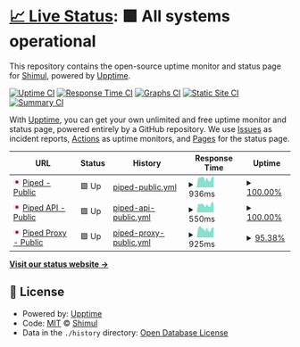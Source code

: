 # [📈 Live Status](https://status.piped.shimul.me): <!--live status--> **🟩 All systems operational**

This repository contains the open-source uptime monitor and status page for [Shimul](https://status.piped.shimul.me), powered by [Upptime](https://github.com/upptime/upptime).

[![Uptime CI](https://github.com/shimuldn/status.pipe/workflows/Uptime%20CI/badge.svg)](https://github.com/shimuldn/status.pipe/actions?query=workflow%3A%22Uptime+CI%22)
[![Response Time CI](https://github.com/shimuldn/status.pipe/workflows/Response%20Time%20CI/badge.svg)](https://github.com/shimuldn/status.pipe/actions?query=workflow%3A%22Response+Time+CI%22)
[![Graphs CI](https://github.com/shimuldn/status.pipe/workflows/Graphs%20CI/badge.svg)](https://github.com/shimuldn/status.pipe/actions?query=workflow%3A%22Graphs+CI%22)
[![Static Site CI](https://github.com/shimuldn/status.pipe/workflows/Static%20Site%20CI/badge.svg)](https://github.com/shimuldn/status.pipe/actions?query=workflow%3A%22Static+Site+CI%22)
[![Summary CI](https://github.com/shimuldn/status.pipe/workflows/Summary%20CI/badge.svg)](https://github.com/shimuldn/status.pipe/actions?query=workflow%3A%22Summary+CI%22)

With [Upptime](https://upptime.js.org), you can get your own unlimited and free uptime monitor and status page, powered entirely by a GitHub repository. We use [Issues](https://github.com/shimuldn/status.pipe/issues) as incident reports, [Actions](https://github.com/shimuldn/status.pipe/actions) as uptime monitors, and [Pages](https://status.piped.shimul.me) for the status page.

<!--start: status pages-->
<!-- This summary is generated by Upptime (https://github.com/upptime/upptime) -->
<!-- Do not edit this manually, your changes will be overwritten -->
<!-- prettier-ignore -->
| URL | Status | History | Response Time | Uptime |
| --- | ------ | ------- | ------------- | ------ |
| <img alt="" src="https://raw.githubusercontent.com/kreativekorp/vexillo/master/artwork/vexillo/pvb160/jp.png" height="13"> [Piped - Public](http://piped.shimul.me) | 🟩 Up | [piped-public.yml](https://github.com/shimuldn/status-piped/commits/HEAD/history/piped-public.yml) | <details><summary><img alt="Response time graph" src="./graphs/piped-public/response-time-week.png" height="20"> 936ms</summary><br><a href="https://status.piped.shimul.me/history/piped-public"><img alt="Response time 936" src="https://img.shields.io/endpoint?url=https%3A%2F%2Fraw.githubusercontent.com%2Fshimuldn%2Fstatus-piped%2FHEAD%2Fapi%2Fpiped-public%2Fresponse-time.json"></a><br><a href="https://status.piped.shimul.me/history/piped-public"><img alt="24-hour response time 936" src="https://img.shields.io/endpoint?url=https%3A%2F%2Fraw.githubusercontent.com%2Fshimuldn%2Fstatus-piped%2FHEAD%2Fapi%2Fpiped-public%2Fresponse-time-day.json"></a><br><a href="https://status.piped.shimul.me/history/piped-public"><img alt="7-day response time 936" src="https://img.shields.io/endpoint?url=https%3A%2F%2Fraw.githubusercontent.com%2Fshimuldn%2Fstatus-piped%2FHEAD%2Fapi%2Fpiped-public%2Fresponse-time-week.json"></a><br><a href="https://status.piped.shimul.me/history/piped-public"><img alt="30-day response time 936" src="https://img.shields.io/endpoint?url=https%3A%2F%2Fraw.githubusercontent.com%2Fshimuldn%2Fstatus-piped%2FHEAD%2Fapi%2Fpiped-public%2Fresponse-time-month.json"></a><br><a href="https://status.piped.shimul.me/history/piped-public"><img alt="1-year response time 936" src="https://img.shields.io/endpoint?url=https%3A%2F%2Fraw.githubusercontent.com%2Fshimuldn%2Fstatus-piped%2FHEAD%2Fapi%2Fpiped-public%2Fresponse-time-year.json"></a></details> | <details><summary><a href="https://status.piped.shimul.me/history/piped-public">100.00%</a></summary><a href="https://status.piped.shimul.me/history/piped-public"><img alt="All-time uptime 100.00%" src="https://img.shields.io/endpoint?url=https%3A%2F%2Fraw.githubusercontent.com%2Fshimuldn%2Fstatus-piped%2FHEAD%2Fapi%2Fpiped-public%2Fuptime.json"></a><br><a href="https://status.piped.shimul.me/history/piped-public"><img alt="24-hour uptime 100.00%" src="https://img.shields.io/endpoint?url=https%3A%2F%2Fraw.githubusercontent.com%2Fshimuldn%2Fstatus-piped%2FHEAD%2Fapi%2Fpiped-public%2Fuptime-day.json"></a><br><a href="https://status.piped.shimul.me/history/piped-public"><img alt="7-day uptime 100.00%" src="https://img.shields.io/endpoint?url=https%3A%2F%2Fraw.githubusercontent.com%2Fshimuldn%2Fstatus-piped%2FHEAD%2Fapi%2Fpiped-public%2Fuptime-week.json"></a><br><a href="https://status.piped.shimul.me/history/piped-public"><img alt="30-day uptime 100.00%" src="https://img.shields.io/endpoint?url=https%3A%2F%2Fraw.githubusercontent.com%2Fshimuldn%2Fstatus-piped%2FHEAD%2Fapi%2Fpiped-public%2Fuptime-month.json"></a><br><a href="https://status.piped.shimul.me/history/piped-public"><img alt="1-year uptime 100.00%" src="https://img.shields.io/endpoint?url=https%3A%2F%2Fraw.githubusercontent.com%2Fshimuldn%2Fstatus-piped%2FHEAD%2Fapi%2Fpiped-public%2Fuptime-year.json"></a></details>
| <img alt="" src="https://raw.githubusercontent.com/kreativekorp/vexillo/master/artwork/vexillo/pvb160/jp.png" height="13"> [Piped API - Public](https://api-piped.shimul.me/trending) | 🟩 Up | [piped-api-public.yml](https://github.com/shimuldn/status-piped/commits/HEAD/history/piped-api-public.yml) | <details><summary><img alt="Response time graph" src="./graphs/piped-api-public/response-time-week.png" height="20"> 550ms</summary><br><a href="https://status.piped.shimul.me/history/piped-api-public"><img alt="Response time 550" src="https://img.shields.io/endpoint?url=https%3A%2F%2Fraw.githubusercontent.com%2Fshimuldn%2Fstatus-piped%2FHEAD%2Fapi%2Fpiped-api-public%2Fresponse-time.json"></a><br><a href="https://status.piped.shimul.me/history/piped-api-public"><img alt="24-hour response time 550" src="https://img.shields.io/endpoint?url=https%3A%2F%2Fraw.githubusercontent.com%2Fshimuldn%2Fstatus-piped%2FHEAD%2Fapi%2Fpiped-api-public%2Fresponse-time-day.json"></a><br><a href="https://status.piped.shimul.me/history/piped-api-public"><img alt="7-day response time 550" src="https://img.shields.io/endpoint?url=https%3A%2F%2Fraw.githubusercontent.com%2Fshimuldn%2Fstatus-piped%2FHEAD%2Fapi%2Fpiped-api-public%2Fresponse-time-week.json"></a><br><a href="https://status.piped.shimul.me/history/piped-api-public"><img alt="30-day response time 550" src="https://img.shields.io/endpoint?url=https%3A%2F%2Fraw.githubusercontent.com%2Fshimuldn%2Fstatus-piped%2FHEAD%2Fapi%2Fpiped-api-public%2Fresponse-time-month.json"></a><br><a href="https://status.piped.shimul.me/history/piped-api-public"><img alt="1-year response time 550" src="https://img.shields.io/endpoint?url=https%3A%2F%2Fraw.githubusercontent.com%2Fshimuldn%2Fstatus-piped%2FHEAD%2Fapi%2Fpiped-api-public%2Fresponse-time-year.json"></a></details> | <details><summary><a href="https://status.piped.shimul.me/history/piped-api-public">100.00%</a></summary><a href="https://status.piped.shimul.me/history/piped-api-public"><img alt="All-time uptime 100.00%" src="https://img.shields.io/endpoint?url=https%3A%2F%2Fraw.githubusercontent.com%2Fshimuldn%2Fstatus-piped%2FHEAD%2Fapi%2Fpiped-api-public%2Fuptime.json"></a><br><a href="https://status.piped.shimul.me/history/piped-api-public"><img alt="24-hour uptime 100.00%" src="https://img.shields.io/endpoint?url=https%3A%2F%2Fraw.githubusercontent.com%2Fshimuldn%2Fstatus-piped%2FHEAD%2Fapi%2Fpiped-api-public%2Fuptime-day.json"></a><br><a href="https://status.piped.shimul.me/history/piped-api-public"><img alt="7-day uptime 100.00%" src="https://img.shields.io/endpoint?url=https%3A%2F%2Fraw.githubusercontent.com%2Fshimuldn%2Fstatus-piped%2FHEAD%2Fapi%2Fpiped-api-public%2Fuptime-week.json"></a><br><a href="https://status.piped.shimul.me/history/piped-api-public"><img alt="30-day uptime 100.00%" src="https://img.shields.io/endpoint?url=https%3A%2F%2Fraw.githubusercontent.com%2Fshimuldn%2Fstatus-piped%2FHEAD%2Fapi%2Fpiped-api-public%2Fuptime-month.json"></a><br><a href="https://status.piped.shimul.me/history/piped-api-public"><img alt="1-year uptime 100.00%" src="https://img.shields.io/endpoint?url=https%3A%2F%2Fraw.githubusercontent.com%2Fshimuldn%2Fstatus-piped%2FHEAD%2Fapi%2Fpiped-api-public%2Fuptime-year.json"></a></details>
| <img alt="" src="https://raw.githubusercontent.com/kreativekorp/vexillo/master/artwork/vexillo/pvb160/jp.png" height="13"> [Piped Proxy - Public](http://proxy-piped.shimul.me) | 🟩 Up | [piped-proxy-public.yml](https://github.com/shimuldn/status-piped/commits/HEAD/history/piped-proxy-public.yml) | <details><summary><img alt="Response time graph" src="./graphs/piped-proxy-public/response-time-week.png" height="20"> 925ms</summary><br><a href="https://status.piped.shimul.me/history/piped-proxy-public"><img alt="Response time 925" src="https://img.shields.io/endpoint?url=https%3A%2F%2Fraw.githubusercontent.com%2Fshimuldn%2Fstatus-piped%2FHEAD%2Fapi%2Fpiped-proxy-public%2Fresponse-time.json"></a><br><a href="https://status.piped.shimul.me/history/piped-proxy-public"><img alt="24-hour response time 925" src="https://img.shields.io/endpoint?url=https%3A%2F%2Fraw.githubusercontent.com%2Fshimuldn%2Fstatus-piped%2FHEAD%2Fapi%2Fpiped-proxy-public%2Fresponse-time-day.json"></a><br><a href="https://status.piped.shimul.me/history/piped-proxy-public"><img alt="7-day response time 925" src="https://img.shields.io/endpoint?url=https%3A%2F%2Fraw.githubusercontent.com%2Fshimuldn%2Fstatus-piped%2FHEAD%2Fapi%2Fpiped-proxy-public%2Fresponse-time-week.json"></a><br><a href="https://status.piped.shimul.me/history/piped-proxy-public"><img alt="30-day response time 925" src="https://img.shields.io/endpoint?url=https%3A%2F%2Fraw.githubusercontent.com%2Fshimuldn%2Fstatus-piped%2FHEAD%2Fapi%2Fpiped-proxy-public%2Fresponse-time-month.json"></a><br><a href="https://status.piped.shimul.me/history/piped-proxy-public"><img alt="1-year response time 925" src="https://img.shields.io/endpoint?url=https%3A%2F%2Fraw.githubusercontent.com%2Fshimuldn%2Fstatus-piped%2FHEAD%2Fapi%2Fpiped-proxy-public%2Fresponse-time-year.json"></a></details> | <details><summary><a href="https://status.piped.shimul.me/history/piped-proxy-public">95.38%</a></summary><a href="https://status.piped.shimul.me/history/piped-proxy-public"><img alt="All-time uptime 95.38%" src="https://img.shields.io/endpoint?url=https%3A%2F%2Fraw.githubusercontent.com%2Fshimuldn%2Fstatus-piped%2FHEAD%2Fapi%2Fpiped-proxy-public%2Fuptime.json"></a><br><a href="https://status.piped.shimul.me/history/piped-proxy-public"><img alt="24-hour uptime 95.38%" src="https://img.shields.io/endpoint?url=https%3A%2F%2Fraw.githubusercontent.com%2Fshimuldn%2Fstatus-piped%2FHEAD%2Fapi%2Fpiped-proxy-public%2Fuptime-day.json"></a><br><a href="https://status.piped.shimul.me/history/piped-proxy-public"><img alt="7-day uptime 95.38%" src="https://img.shields.io/endpoint?url=https%3A%2F%2Fraw.githubusercontent.com%2Fshimuldn%2Fstatus-piped%2FHEAD%2Fapi%2Fpiped-proxy-public%2Fuptime-week.json"></a><br><a href="https://status.piped.shimul.me/history/piped-proxy-public"><img alt="30-day uptime 95.38%" src="https://img.shields.io/endpoint?url=https%3A%2F%2Fraw.githubusercontent.com%2Fshimuldn%2Fstatus-piped%2FHEAD%2Fapi%2Fpiped-proxy-public%2Fuptime-month.json"></a><br><a href="https://status.piped.shimul.me/history/piped-proxy-public"><img alt="1-year uptime 95.38%" src="https://img.shields.io/endpoint?url=https%3A%2F%2Fraw.githubusercontent.com%2Fshimuldn%2Fstatus-piped%2FHEAD%2Fapi%2Fpiped-proxy-public%2Fuptime-year.json"></a></details>

<!--end: status pages-->

[**Visit our status website →**](https://status.piped.shimul.me)

## 📄 License

- Powered by: [Upptime](https://github.com/upptime/upptime)
- Code: [MIT](./LICENSE) © [Shimul](https://status.piped.shimul.me)
- Data in the `./history` directory: [Open Database License](https://opendatacommons.org/licenses/odbl/1-0/)
